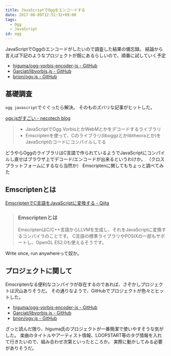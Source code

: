 ```yaml
---
title: JavaScriptでOggをエンコードする
date: 2017-06-09T12:51:32+09:00
tags:
  - Ogg
  - JavaScript
id: ogg
---
```


JavaScriptでOggのエンコードがしたいので調査した結果の備忘録。
結論から言えば下記のようなプロジェクトが既にあるらしいので、順番に試していく予定

- [higuma/ogg-vorbis-encoder-js - GitHub](https://github.com/higuma/ogg-vorbis-encoder-js)
- [Garciat/libvorbis.js - GitHub](https://github.com/Garciat/libvorbis.js)
- [brion/ogv.js - GitHub](https://github.com/brion/ogv.js)

<!-- more -->

## 基礎調査

`ogg javascript`でぐぐったら解決。
そのものズバリな記事がヒットした。

[ogv.jsがすごい - necotech blog](https://neco.tech/blog/2015/12/02/ogv-js%E3%81%8C%E3%81%99%E3%81%94%E3%81%84)

> - JavaScriptでOgg VorbisとかWebMとかをデコードするライブラリ
> - Emscriptenを使って、Cのライブラリ(liboggzとかlibtheoraとか)をJavaScriptのコードにコンパイルしてる

どうやらOggのライブラリはC言語で作られているようでJavaScriptにコンパイルし直せばブラウザ上でデコード/エンコードが出来るというわけか。
（クロスプラットフォームにするなら当然か）
Emscriptenに関してもちょっと調べてみた

## Emscriptenとは

[EmscriptenでC言語をJavaScriptに変換する - Qiita](http://qiita.com/sassy_watson/items/3ec69b19a22a457362a9)

> ### Emscriptenとは
> EmscriptenはC/C++言語からLLVMを生成し、それをJavaScriptに変換するコンパイラのことです。
> C言語の標準ライブラリやPOSIXの一部もサポートし、OpenGL ES2.0も使えるそうです。

Write once, run anywhereって奴か。

## プロジェクトに関して

Emscriptenなる便利なコンパイラが存在するのであれば、さぞかしプロジェクトは沢山ありそうだ。
その通りなようで、GitHubでプロジェクトが色々とヒットした。

- [higuma/ogg-vorbis-encoder-js - GitHub](https://github.com/higuma/ogg-vorbis-encoder-js)
- [Garciat/libvorbis.js - GitHub](https://github.com/Garciat/libvorbis.js)
- [brion/ogv.js - GitHub](https://github.com/brion/ogv.js)

ざっと読んだ限り、higuma氏のプロジェクトが一番簡潔で使いやすそうな気がした。
楽曲のタイトルやアーティスト情報、LOOPSTART等のタグ情報を入れて行きたいので、組み合わせ次第といったところか。
実際に動かしてみる必要がありそうだ。

